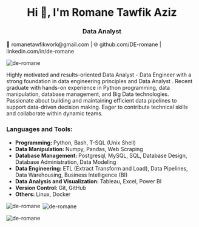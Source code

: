 <h1 align="center">Hi 👋, I'm Romane Tawfik Aziz</h1>
<h3 align="center">Data Analyst</h3>
📧 romanetawfikwork@gmail.com | 🌐 github.com/DE-romane | linkedin.com/in/de-romane

<p align="left"> <img src="https://komarev.com/ghpvc/?username=de-romane&label=Profile%20views&color=0e75b6&style=flat" alt="de-romane" /> </p>

Highly motivated and results-oriented Data Analyst - Data Engineer with a strong foundation in data engineering principles and Data Analyst . Recent graduate with hands-on experience in Python programming, data manipulation, database management, and Big Data technologies. Passionate about building and maintaining efficient data pipelines to support data-driven decision making. Eager to contribute technical skills and collaborate within dynamic teams.

<h3 align="left">Languages and Tools:</h3>
<ul>
<li><b>Programming: </b> Python, Bash, T-SQL (Unix Shell)</li>
<li><b>Data Manipulation: </b> Numpy, Pandas, Web Scraping</li>
<li><b>Database Management: </b> Postgresql, MySQL, SQL, Database Design, Database Administration, Data Modeling</li>
<li><b>Data Engineering: </b> ETL (Extract Transform and Load), Data Pipelines, Data Warehousing, Business Intelligence (BI)</li>
<li><b>Data Analysis and Visualization: </b>Tableau, Excel, Power BI</li>
<li><b>Version Control: </b> Git, GitHub</li>
<li><b>Others: </b>  Linux, Docker</li>
</ul>


<p><img align="left" src="https://github-readme-stats.vercel.app/api/top-langs?username=de-romane&show_icons=true&locale=en&layout=compact" alt="de-romane" /></p>

<p>&nbsp;<img align="center" src="https://github-readme-stats.vercel.app/api?username=de-romane&show_icons=true&locale=en" alt="de-romane" /></p>

<p><img align="center" src="https://github-readme-streak-stats.herokuapp.com/?user=de-romane&" alt="de-romane" /></p>



